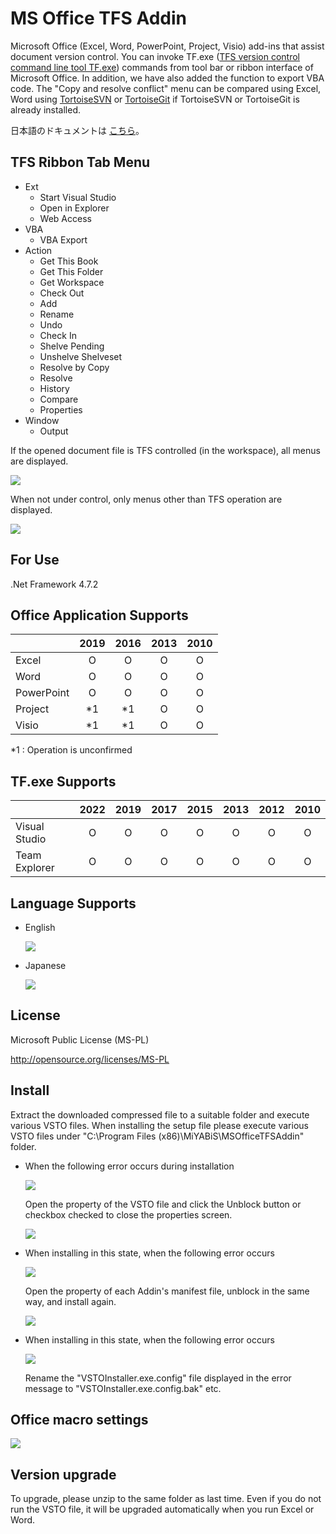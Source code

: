 ﻿# MS Office TFS Addin

Microsoft Office (Excel, Word, PowerPoint, Project, Visio) add-ins that assist document version control.
You can invoke TF.exe ([TFS version control command line tool TF.exe](https://msdn.microsoft.com/en-US/library/cc31bk2e(v=vs.120).aspx)) commands from tool bar or ribbon interface of Microsoft Office.
In addition, we have also added the function to export VBA code.
The "Copy and resolve conflict" menu can be compared using Excel, Word using [TortoiseSVN](https://tortoisesvn.net/) or [TortoiseGit](https://tortoisegit.org/) if TortoiseSVN or TortoiseGit is already installed.

日本語のドキュメントは [こちら](README.ja.md)。

## TFS Ribbon Tab Menu

* Ext
  * Start Visual Studio
  * Open in Explorer
  * Web Access
* VBA
  * VBA Export
* Action
  * Get This Book
  * Get This Folder
  * Get Workspace
  * Check Out
  * Add
  * Rename
  * Undo
  * Check In
  * Shelve Pending
  * Unshelve Shelveset
  * Resolve by Copy
  * Resolve
  * History
  * Compare
  * Properties
* Window
  * Output

If the opened document file is TFS controlled (in the workspace), all menus are displayed.

![](Images/Documentation_msofficetfsaddin.png)

When not under control, only menus other than TFS operation are displayed.

![](Images/Documentation_msofficetfsaddin2.png)


## For Use

.Net Framework 4.7.2

## Office Application Supports

|            | 2019 | 2016 | 2013 | 2010 |
|------------|:----:|:----:|:----:|:----:|
| Excel      | O    | O    | O    | O    | 
| Word       | O    | O    | O    | O    | 
| PowerPoint | O    | O    | O    | O    | 
| Project    | *1   | *1   | O    | O    | 
| Visio      | *1   | *1   | O    | O    |

*1 : Operation is unconfirmed

## TF.exe Supports

|               | 2022 | 2019 | 2017 | 2015 | 2013 | 2012 | 2010 |
|---------------|:----:|:----:|:----:|:----:|:----:|:----:|:----:|
| Visual Studio | O    | O    | O    | O    | O    | O    | O    |
| Team Explorer | O    | O    | O    | O    | O    | O    | O    |

## Language Supports

* English

  ![](Images/Home_msofficetfsaddin_en.png)

* Japanese

  ![](Images/Home_msofficetfsaddin_ja.png)


## License

Microsoft Public License (MS-PL)

http://opensource.org/licenses/MS-PL


## Install

Extract the downloaded compressed file to a suitable folder and execute various VSTO files.
When installing the setup file please execute various VSTO files under "C:\Program Files (x86)\MiYABiS\MSOfficeTFSAddin" folder.

* When the following error occurs during installation

  ![](Images/Install_tfsaddin02_en.png)

  Open the property of the VSTO file and click the Unblock button or checkbox checked to close the properties screen.

  ![](Images/Install_tfsaddin03_en.png)

* When installing in this state, when the following error occurs

  ![](Images/Install_tfsaddin04_en.png)

  Open the property of each Addin's manifest file, unblock in the same way, and install again.

  ![](Images/Install_tfsaddin05_en.png)

* When installing in this state, when the following error occurs

  ![](Images/Install_tfsaddin06_en.png)

  Rename the "VSTOInstaller.exe.config" file displayed in the error message to "VSTOInstaller.exe.config.bak" etc.

## Office macro settings

  ![](Images/Install_tfsaddin01_en.png)

## Version upgrade

To upgrade, please unzip to the same folder as last time.
Even if you do not run the VSTO file, it will be upgraded automatically when you run Excel or Word.
